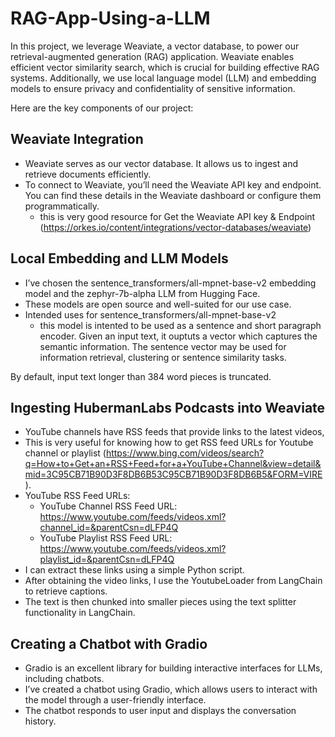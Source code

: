 # RAG-App-Using-a-LLM

In this project, we leverage Weaviate, a vector database, to power our retrieval-augmented generation (RAG) application. Weaviate enables efficient vector similarity search, which is crucial for building effective RAG systems. Additionally, we use local language model (LLM) and embedding models to ensure privacy and confidentiality of sensitive information.

Here are the key components of our project:

## Weaviate Integration
- Weaviate serves as our vector database. It allows us to ingest and retrieve documents efficiently.
- To connect to Weaviate, you’ll need the Weaviate API key and endpoint. You can find these details in the Weaviate dashboard or configure them programmatically.
   - this is very good resource for Get the Weaviate API key & Endpoint​ (https://orkes.io/content/integrations/vector-databases/weaviate)

## Local Embedding and LLM Models
- I’ve chosen the sentence\_transformers/all-mpnet-base-v2 embedding model and the zephyr-7b-alpha LLM from Hugging Face.
- These models are open source and well-suited for our use case.
- Intended uses for sentence\_transformers/all-mpnet-base-v2
  - this model is intented to be used as a sentence and short paragraph encoder. Given an input text, it ouptuts a vector which captures the semantic information. The sentence vector may be used for information retrieval, clustering or sentence similarity tasks.
  

By default, input text longer than 384 word pieces is truncated.

## Ingesting HubermanLabs Podcasts into Weaviate
- YouTube channels have RSS feeds that provide links to the latest videos,
- This is very useful for knowing how to get RSS feed URLs for Youtube channel or playlist
   (https://www.bing.com/videos/search?q=How+to+Get+an+RSS+Feed+for+a+YouTube+Channel&view=detail&mid=3C95CB71B90D3F8DB6B53C95CB71B90D3F8DB6B5&FORM=VIRE).
- YouTube RSS Feed URLs:
  -  YouTube Channel RSS Feed URL: https://www.youtube.com/feeds/videos.xml?channel_id=&parentCsn=dLFP4Q
  -  YouTube Playlist RSS Feed URL: https://www.youtube.com/feeds/videos.xml?playlist_id=&parentCsn=dLFP4Q
- I can extract these links using a simple Python script.
- After obtaining the video links, I use the YoutubeLoader from LangChain to retrieve captions.
- The text is then chunked into smaller pieces using the text splitter functionality in LangChain.

## Creating a  Chatbot with Gradio
- Gradio is an excellent library for building interactive interfaces for LLMs, including chatbots.
- I’ve created a chatbot using Gradio, which allows users to interact with the model through a user-friendly interface.
- The chatbot responds to user input and displays the conversation history.
